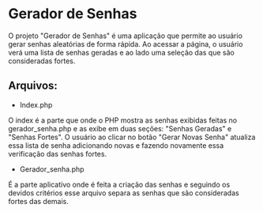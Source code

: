 # Gerador de Senhas

O projeto "Gerador de Senhas" é uma aplicação que permite ao usuário gerar senhas aleatórias de forma rápida. Ao acessar a página, o usuário verá uma lista de senhas geradas e ao lado uma seleção das que são consideradas fortes.

## Arquivos:

* Index.php

O index é a parte que onde o PHP mostra as senhas exibidas feitas no gerador_senha.php e as exibe em duas seções: "Senhas Geradas" e "Senhas Fortes". O usuário ao clicar no botão "Gerar Novas Senha" atualiza essa lista de senha adicionando novas e fazendo novamente essa verificação das senhas fortes.

* Gerador_senha.php

É a parte aplicativo onde é feita a criação das senhas e seguindo os devidos critérios esse arquivo separa as senhas que são consideradas fortes das demais.